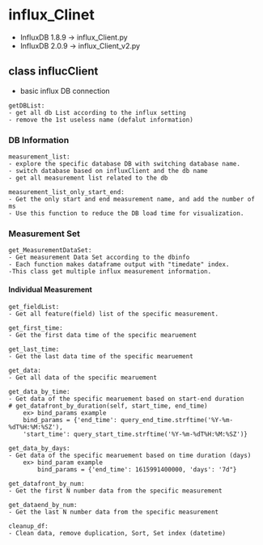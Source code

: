 # influx_Clinet
- InfluxDB 1.8.9 -> influx_Client.py
- InfluxDB 2.0.9 -> influx_Client_v2.py


## class influcClient
- basic influx DB connection

```
getDBList: 
- get all db List according to the influx setting
- remove the 1st useless name (defalut information)
```

### DB Information

```
measurement_list:
- explore the specific database DB with switching database name.
- switch database based on influxClient and the db name
- get all measurement list related to the db
```
```
measurement_list_only_start_end:
- Get the only start and end measurement name, and add the number of ms
- Use this function to reduce the DB load time for visualization.
```

### Measurement Set

```
get_MeasurementDataSet:
- Get measurement Data Set according to the dbinfo
- Each function makes dataframe output with "timedate" index.
-This class get multiple influx measurement information.
```

#### Individual Measurement

```
get_fieldList:
- Get all feature(field) list of the specific measurement.
```
```
get_first_time:
- Get the first data time of the specific mearuement
```

```
get_last_time:
- Get the last data time of the specific mearuement
```

```
get_data:
- Get all data of the specific mearuement
```
```
get_data_by_time:
- Get data of the specific mearuement based on start-end duration
# get_datafront_by_duration(self, start_time, end_time)
    ex> bind_params example
    bind_params = {'end_time': query_end_time.strftime('%Y-%m-%dT%H:%M:%SZ'), 
    'start_time': query_start_time.strftime('%Y-%m-%dT%H:%M:%SZ')}
```
```
get_data_by_days:
- Get data of the specific mearuement based on time duration (days)
    ex> bind_param example
        bind_params = {'end_time': 1615991400000, 'days': '7d"}
```

```
get_datafront_by_num:
- Get the first N number data from the specific measurement
```

```
get_dataend_by_num:
- Get the last N number data from the specific measurement
```


```
cleanup_df:
- Clean data, remove duplication, Sort, Set index (datetime)


```
